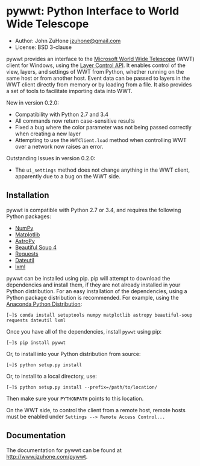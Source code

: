 pywwt: Python Interface to World Wide Telescope
================================================

- Author: John ZuHone <jzuhone@gmail.com>
- License: BSD 3-clause

pywwt provides an interface to the
[Microsoft World Wide Telescope](http://www.worldwidetelescope.org)
(WWT) client for Windows, using the
[Layer Control API](http://www.worldwidetelescope.org/Developers/?LayerControlAPI).
It enables control of the view, layers, and settings of WWT from Python, whether
running on the same host or from another host. Event data can be passed to
layers in the WWT client directly from memory or by loading from a file. It also
provides a set of tools to facilitate importing data into WWT.

New in version 0.2.0:

- Compatibility with Python 2.7 and 3.4
- All commands now return case-sensitive results
- Fixed a bug where the color parameter was not being passed correctly when creating a new layer
- Attempting to use the `WWTClient.load` method when controlling WWT over a network now raises an error. 

Outstanding Issues in version 0.2.0:

- The `ui_settings` method does not change anything in the WWT client, apparently due to a bug on the WWT side.

Installation
------------

pywwt is compatible with Python 2.7 or 3.4, and requires the following Python packages:

- [NumPy](http://www.numpy.org)
- [Matplotlib](http://matplotlib.org)
- [AstroPy](http://www.astropy.org)
- [Beautiful Soup 4](http://www.crummy.com/software/BeautifulSoup)
- [Requests](http://docs.python-requests.org/en/latest/)
- [Dateutil](http://labix.org/python-dateutil)
- [lxml](http://lxml.de)

pywwt can be installed using pip. pip will attempt to download the dependencies and 
install them, if they are not already installed in your Python distribution. For an easy
installation of the dependencies, using a Python package distribution is recommended. For
example, using the [Anaconda Python Distribution](https://store.continuum.io/cshop/anaconda):
  
    [~]$ conda install setuptools numpy matplotlib astropy beautiful-soup requests dateutil lxml

Once you have all of the dependencies, install ``pywwt`` using pip:

    [~]$ pip install pywwt

Or, to install into your Python distribution from source:

    [~]$ python setup.py install

Or, to install to a local directory, use:

    [~]$ python setup.py install --prefix=/path/to/location/

Then make sure your `PYTHONPATH` points to this location.

On the WWT side, to control the client from a remote host, remote
hosts must be enabled under `Settings --> Remote Access Control...`

Documentation
-------------

The documentation for pywwt can be found at http://www.jzuhone.com/pywwt.